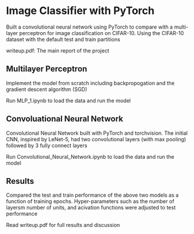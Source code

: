 # Image Classifier with PyTorch
Built a convolutional neural network using PyTorch to compare with a multi-layer perceptron for image classification on CIFAR-10. Using the CIFAR-10 dataset with the default test and train partitions

writeup.pdf: The main report of the project

## Multilayer Perceptron
Implement the model from scratch including backpropogation and the gradient descent algorithm (SGD)

Run MLP_1.ipynb to load the data and run the model

## Convoluational Neural Network
Convolutional Neural Network built with PyTorch and torchvision. The initial CNN, inspired by LeNet-5, had two convolutional layers (with max pooling) followed by 3 fully connect layers

Run Convolutional_Neural_Network.ipynb to load the data and run the model

## Results
Compared the test and train performance of the above two models as a function of training epochs. Hyper-parameters such as the number of layersm number of units, and acivation functions were adjusted to test performance

Read writeup.pdf for full results and discussion
